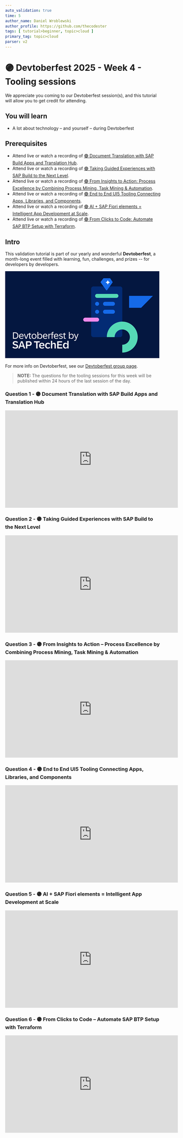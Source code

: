 ```yaml
---
auto_validation: true
time: 5
author_name: Daniel Wroblewski
author_profile: https://github.com/thecodester
tags: [ tutorial>beginner, topic>cloud ]
primary_tag: topic>cloud
parser: v2
---
```

  
# 🟣 Devtoberfest 2025 - Week 4 - Tooling sessions

<!-- description --> We appreciate you coming to our Devtoberfest session(s), and this tutorial will allow you to get credit for attending.

## You will learn

- A lot about technology – and yourself – during Devtoberfest

## Prerequisites

- Attend live or watch a recording of [🟣 Document Translation with SAP Build Apps and Translation Hub](https://www.youtube.com/watch?v=4U31w3w_olc).
- Attend live or watch a recording of [🟣 Taking Guided Experiences with SAP Build to the Next Level](https://www.youtube.com/watch?v=NRUgCQPS5xQ).
- Attend live or watch a recording of [🟣 From Insights to Action: Process Excellence by Combining Process Mining, Task Mining & Automation](https://www.youtube.com/watch?v=w6tmODEoEwU).
- Attend live or watch a recording of [🟣 End to End UI5 Tooling Connecting Apps, Libraries, and Components](https://www.youtube.com/watch?v=wXpIsrZ2WoE).
- Attend live or watch a recording of [🟣 AI + SAP Fiori elements = Intelligent App Development at Scale](https://www.youtube.com/watch?v=2ZyI6b81yLw).
- Attend live or watch a recording of [🟣 From Clicks to Code: Automate SAP BTP Setup with Terraform](https://www.youtube.com/watch?v=1daQVSV_DGM).

## Intro

This validation tutorial is part of our yearly and wonderful **Devtoberfest**, a month-long event filled with learning, fun, challenges, and prizes -- for developers by developers. 

![Devtoberfest](devtoberfestBanner2.png) 

For more info on Devtoberfest, see our [Devtoberfest group page](https://community.sap.com/t5/devtoberfest/gh-p/Devtoberfest).

>**NOTE:** The questions for the tooling sessions for this week will be published within 24 hours of the last session of the day. 



### Question 1 - 🟣 Document Translation with SAP Build Apps and Translation Hub

<iframe width="560" height="315" src="https://www.youtube.com/embed/4U31w3w_olc" frameborder="0" allowfullscreen></iframe>

### Question 2 - 🟣 Taking Guided Experiences with SAP Build to the Next Level

<iframe width="560" height="315" src="https://www.youtube.com/embed/NRUgCQPS5xQ" frameborder="0" allowfullscreen></iframe>

### Question 3 - 🟣 From Insights to Action – Process Excellence by Combining Process Mining, Task Mining & Automation

<iframe width="560" height="315" src="https://www.youtube.com/embed/w6tmODEoEwU" frameborder="0" allowfullscreen></iframe>

### Question 4 - 🟣 End to End UI5 Tooling Connecting Apps, Libraries, and Components

<iframe width="560" height="315" src="https://www.youtube.com/embed/wXpIsrZ2WoE" frameborder="0" allowfullscreen></iframe>

### Question 5 - 🟣 AI + SAP Fiori elements = Intelligent App Development at Scale

<iframe width="560" height="315" src="https://www.youtube.com/embed/2ZyI6b81yLw" frameborder="0" allowfullscreen></iframe>

### Question 6 - 🟣 From Clicks to Code – Automate SAP BTP Setup with Terraform

<iframe width="560" height="315" src="https://www.youtube.com/embed/1daQVSV_DGM" frameborder="0" allowfullscreen></iframe>


 